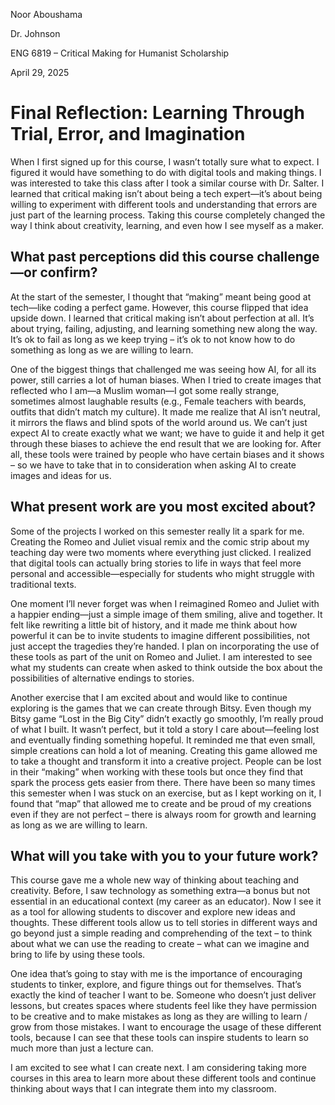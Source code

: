 Noor Aboushama

Dr. Johnson

ENG 6819 – Critical Making for Humanist Scholarship

April 29, 2025

# Final Reflection: Learning Through Trial, Error, and Imagination

When I first signed up for this course, I wasn’t totally sure what to expect. I figured it would have something to do with digital tools and making things. I was interested to take this class after I took a similar course with Dr. Salter. I learned that critical making isn’t about being a tech expert—it’s about being willing to experiment with different tools and understanding that errors are just part of the learning process. Taking this course completely changed the way I think about creativity, learning, and even how I see myself as a maker.


## What past perceptions did this course challenge—or confirm?


At the start of the semester, I thought that “making” meant being good at tech—like coding a perfect game. However, this course flipped that idea upside down. I learned that critical making isn’t about perfection at all. It’s about trying, failing, adjusting, and learning something new along the way. It’s ok to fail as long as we keep trying – it’s ok to not know how to do something as long as we are willing to learn.

One of the biggest things that challenged me was seeing how AI, for all its power, still carries a lot of human biases. When I tried to create images that reflected who I am—a Muslim woman—I got some really strange, sometimes almost laughable results (e.g., Female teachers with beards, outfits that didn’t match my culture). It made me realize that AI isn’t neutral, it mirrors the flaws and blind spots of the world around us. We can’t just expect AI to create exactly what we want; we have to guide it and help it get through these biases to achieve the end result that we are looking for. After all, these tools were trained by people who have certain biases and it shows – so we have to take that in to consideration when asking AI to create images and ideas for us.


## What present work are you most excited about?


Some of the projects I worked on this semester really lit a spark for me. Creating the Romeo and Juliet visual remix and the comic strip about my teaching day were two moments where everything just clicked. I realized that digital tools can actually bring stories to life in ways that feel more personal and accessible—especially for students who might struggle with traditional texts.

One moment I’ll never forget was when I reimagined Romeo and Juliet with a happier ending—just a simple image of them smiling, alive and together. It felt like rewriting a little bit of history, and it made me think about how powerful it can be to invite students to imagine different possibilities, not just accept the tragedies they’re handed. I plan on incorporating the use of these tools as part of the unit on Romeo and Juliet. I am interested to see what my students can create when asked to think outside the box about the possibilities of alternative endings to stories.

Another exercise that I am excited about and would like to continue exploring is the games that we can create through Bitsy. Even though my Bitsy game “Lost in the Big City” didn’t exactly go smoothly, I’m really proud of what I built. It wasn’t perfect, but it told a story I care about—feeling lost and eventually finding something hopeful. It reminded me that even small, simple creations can hold a lot of meaning. Creating this game allowed me to take a thought and transform it into a creative project. People can be lost in their “making” when working with these tools but once they find that spark the process gets easier from there. There have been so many times this semester when I was stuck on an exercise, but as I kept working on it, I found that “map” that allowed me to create and be proud of my creations even if they are not perfect – there is always room for growth and learning as long as we are willing to learn.


## What will you take with you to your future work?


This course gave me a whole new way of thinking about teaching and creativity. Before, I saw technology as something extra—a bonus but not essential in an educational context (my career as an educator). Now I see it as a tool for allowing students to discover and explore new ideas and thoughts. These different tools allow us to tell stories in different ways and go beyond just a simple reading and comprehending of the text – to think about what we can use the reading to create – what can we imagine and bring to life by using these tools.

One idea that’s going to stay with me is the importance of encouraging students to tinker, explore, and figure things out for themselves. That’s exactly the kind of teacher I want to be. Someone who doesn’t just deliver lessons, but creates spaces where students feel like they have permission to be creative and to make mistakes as long as they are willing to learn / grow from those mistakes. I want to encourage the usage of these different tools, because I can see that these tools can inspire students to learn so much more than just a lecture can.

I am excited to see what I can create next. I am considering taking more courses in this area to learn more about these different tools and continue thinking about ways that I can integrate them into my classroom.